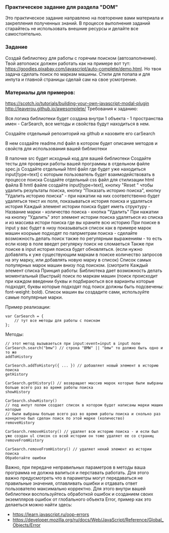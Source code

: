 ### Практическое задание для раздела "DOM"
Это практическое задание направлено на повторение вами материала и закрепления полученных знаний. В процессе выполнения заданий старайтесь не использовать внешние ресурсы и делайте все самостоятельно.

### Задание
Создай библиотеку для работы с горячим поиском (автозаполнение). Твой автопоиск должен работать как на примере вот тут: https://goodies.pixabay.com/javascript/auto-complete/demo.html. Но твоя задача сделать поиск по маркам машины. Стили для попапа и для инпута и главной страницы сделай сам на свое усмотрение.

### Материалы для примеров:
https://scotch.io/tutorials/building-your-own-javascript-modal-plugin
http://leaverou.github.io/awesomplete/
Требования к заданию:

Вся логика библиотеки будет создана внутри 1 объекта - 1 пространства имен - CarSearch, все методы и свойства будут находиться в нем.

Создайте отдельный репозиторий на github и назовите его carSearch

В нем создайте readme.md файл в котором будет описание методов и свойств для использования вашей библиотеки

В папочке src будет исходный код для вашей библиотеки
Создайте тесты для проверки работы вашей программы в отдельном файле spec.js
Создайте отдельный html файл где будет уже находиться input[type=text] с которым пользователь будет взаимодействовать в процессе поиска
Создайте отдельный css файл для стилизации html файла
В hmtl файле создайте input[type=text], кнопку "Reset " чтобы удалить результаты поиска, кнопку "Показать историю поиска", кнопку "Удалить историю поиска" - при нажатии на них соответственно будет удаляться текст их поля, показываться история поиска и удаляться история
Каждый элемент истории поиска будет иметь структуру - Название марки - количество поиска - кнопка "Удалить"
При нажатии на кнопку "Удалить" этот элемент истории поиска удалятьеся из списка и из массива истори поиска где вы храните всю историю
При поиске в input у вас будет в низу показываться список как в примере марок машин коорыые подходят по папрметрам поиска - сделайте возможность делать поиск также по регулярным выражениям - то есть если юзер в поле введет регулярку поиск не сломаеться
Также при поиске в input история поиска будет обновляться. (если нужно добавлять к уже существующим маркам в поиске количество запросов на эту марку, или добавлять новую марку в список)
Список самых популярных марок машин внизу под поиском. (смотрите Каждый элемент списка
Принцип работы:
Библиотека дает возможность делать моментальный (быстрый) поиск по маркам машин (поиск происходит при каждом введении буквы и подбираються все варианты которые подходят, буквы которые подходят под поиск должны быть подсвечены: font-weight: bold). Список машин вы создадите сами, используйте самые популярные марки.

Пример реализации:
```
var CarSearch = {
    // тут все методы для работы с поиском
};
```
Методы:

```
// этот метод вызываеться при input:event=input в input поле 
CarSearch.search("bmw") // строка "BMW" || "bmw" то должно быть одно и то же
addToHistory
```

```
CarSearch.addToHistory({ ... }) // добавляет новый элемент в историю поиска
getHistory
```

```
CarSearch.getHistory() // возвращает массив марок которые были выбраны больше всего раз во время работы поиска
showHistory
```

```
CarSearch.showHistory() 
// под инпут полем создает список в котором будет написаны марки машин которые 
// были выбраны больше всего раз во время работы поиска и сколько раз конкретно был сделан поиск по этой марке (количество)
removeHistory
```

```
CarSearch.removeHistory() // удаляет всю историю поиска - и если был уже создан ul список со всей истории он тоже удаляет ее со страниц
removeFromHistory
```

```
CarSearch.removeFromHistory() // удаляет некий элемент из истории поиска
Обработайте ошибки
```

Важно, при передаче неправильных параметров в методы ваша программа не должна валиться и перставать работать. Для этого важно предусмотреть что в параметры могут передаваться не правильные значения, отлавливать ошибки и отдавать ответ пользователю максимально корректно. Для этого внутри вашей библиотеки воспользуйтесь обработкой ошибок и созданием своих экземпляров ошибок от глобального объекта Error, пример как это делаеться можно найти здесь:

* https://learn.javascript.ru/oop-errors
* https://developer.mozilla.org/ru/docs/Web/JavaScript/Reference/Global_Objects/Error
